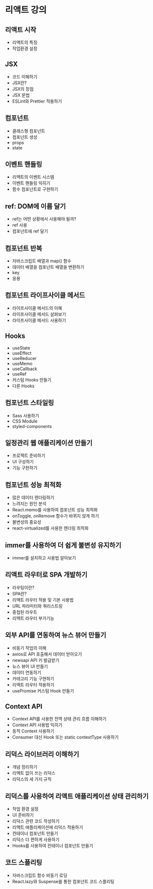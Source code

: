 # 리액트 강의



## 리액트 시작

- 리액트의 특징
- 작업환경 설정

## JSX

- 코드 이해하기
- JSX란?
- JSX의 장점
- JSX 문법
- ESLint와 Prettier 적용하기

## 컴포넌트 

- 클래스형 컴포넌트 
- 컴포넌트 생성 
- props
- state



## 이벤트 핸들링 

- 리액트의 이벤트 시스템
- 이벤트 핸들링 익히기
- 함수 컴포넌트로 구현하기 


## ref: DOM에 이름 달기

- ref는 어떤 상황에서 사용해야 될까?
- ref 사용
- 컴포넌트에 ref 달기


## 컴포넌트 반복 

- 자바스크립트 배열과 map() 함수 
- 데이터 배열을 컴포넌트 배열을 변환하기 
- key
- 응용


## 컴포넌트 라이프사이클 메서드

- 라이프사이클 메서드의 이해
- 라이프사이클 메서드 살펴보기
- 라이프사이클 메서드 사용하기

## Hooks

- useState
- useEffect
- useReducer
- useMemo
- useCallback
- useRef
- 커스텀 Hooks 만들기
- 다른 Hooks

## 컴포넌트 스타일링

- Sass 사용하기
- CSS Module
- styled-components


## 일정관리 웹 애플리케이션 만들기

- 프로젝트 준비하기
- UI 구성하기
- 기능 구현하기

## 컴포넌트 성능 최적화

- 많은 데이터 렌더링하기
- 느려지는 원인 분석 
- React.memo를 사용하여 컴포넌트 성능 최적화
- onToggle, onRemove 함수가 바뀌지 않게 하기
- 불변성의 중요성
- react-virtualized를 사용한 렌더링 최적화


## immer를 사용하여 더 쉽게 불변성 유지하기

- immer를 설치하고 사용법 알아보기


## 리액트 라우터로 SPA 개발하기

- 라우팅이란?
- SPA란?
- 리액트 라우터 적용 및 기본 사용법
- URL 파라미터와 쿼리스트링
- 중첩된 라우트
- 리액트 라우터 부가기능 


## 외부 API를 연동하여 뉴스 뷰어 만들기

- 비동기 작업의 이해 
- axios로 API 호출해서 데이터 받아오기
- newsapi API 키 발급받기
- 뉴스 뷰어 UI 만들기 
- 데이터 연동하기
- 카테고리 기능 구현하기
- 리액트 라우터 적용하기
- usePromise 커스텀 Hook 만들기


## Context API

- Context API를 사용한 전역 상태 관리 흐름 이해하기
- Context API 사용법 익히기
- 동적 Context 사용하기
- Consumer 대신 Hook 또는 static contextType 사용하기

## 리덕스 라이브러리 이해하기

- 개념 정리하기 
- 리액트 없이 쓰는 리덕스
- 리덕스의 세 가지 규칙

## 리덕스를 사용하여 리액트 애플리케이션 상태 관리하기

- 작업 환경 설정
- UI 준비하기
- 리덕스 관련 코드 작성하기
- 리액트 애플리케이션에 리덕스 적용하기
- 컨테이너 컴포넌트 만들기
- 리덕스 더 편하게 사용하기
- Hooks를 사용하여 컨테이너 컴포넌트 만들기


## 코드 스플리팅

- 자바스크립트 함수 비동기 로딩
- React.lazy와 Suspense를 통한 컴포넌트 코드 스플리팅
